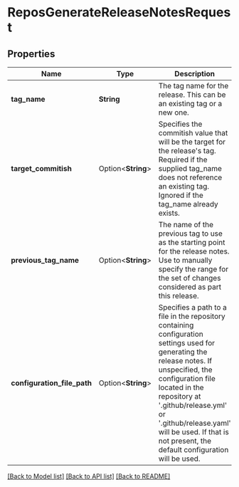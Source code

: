 # ReposGenerateReleaseNotesRequest

## Properties

Name | Type | Description | Notes
------------ | ------------- | ------------- | -------------
**tag_name** | **String** | The tag name for the release. This can be an existing tag or a new one. | 
**target_commitish** | Option<**String**> | Specifies the commitish value that will be the target for the release's tag. Required if the supplied tag_name does not reference an existing tag. Ignored if the tag_name already exists. | [optional]
**previous_tag_name** | Option<**String**> | The name of the previous tag to use as the starting point for the release notes. Use to manually specify the range for the set of changes considered as part this release. | [optional]
**configuration_file_path** | Option<**String**> | Specifies a path to a file in the repository containing configuration settings used for generating the release notes. If unspecified, the configuration file located in the repository at '.github/release.yml' or '.github/release.yaml' will be used. If that is not present, the default configuration will be used. | [optional]

[[Back to Model list]](../README.md#documentation-for-models) [[Back to API list]](../README.md#documentation-for-api-endpoints) [[Back to README]](../README.md)


